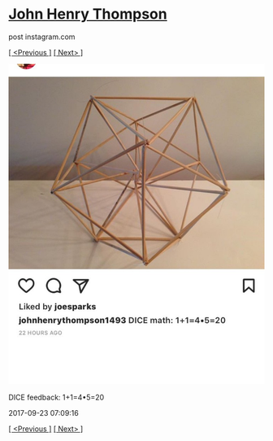 # [John Henry Thompson](../README.md)
post instagram.com

[[ <Previous ]](2017-09-23-3.md) [[ Next> ]](2017-09-23-5.md)

[![](../media/2017-09-23/DICE-feedback-1-1-4-5-20.jpg)](../README.md)

DICE feedback: 1+1=4•5=20

2017-09-23 07:09:16

[[ <Previous ]](2017-09-23-3.md) [[ Next> ]](2017-09-23-5.md)